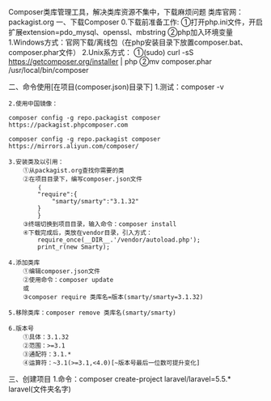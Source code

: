 Composer类库管理工具，解决类库资源不集中，下载麻烦问题
类库官网：packagist.org
一、下载Composer
	0.下载前准备工作:
		①打开php.ini文件，开启扩展extension=pdo_mysql、openssl、mbstring
		②php加入环境变量
		1.Windows方式：官网下载/离线包（在php安装目录下放置composer.bat、composer.phar文件）
	2.Unix系方式：
		①(sudo) curl -sS https://getcomposer.org/installer | php
		②mv composer.phar /usr/local/bin/composer

二、命令使用[在项目(composer.json)目录下]
	1.测试：composer -v

	2.使用中国镜像：

    composer config -g repo.packagist composer https://packagist.phpcomposer.com

    composer config -g repo.packagist composer https://mirrors.aliyun.com/composer/

	3.安装类及以引用：
		①从packagist.org查找你需要的类
		②在项目目录下，编写composer.json文件
			｛
			"require":{
			    "smarty/smarty":"3.1.32"
			}
			}
		③终端切换到项目目录，输入命令：composer install
		④下载完成后，类放在vendor目录，引入方式：
			require_once(__DIR__.'/vendor/autoload.php');
			print_r(new Smarty);

	4.添加类库
		①编辑composer.json文件
		②使用命令：composer update
		或
		③composer require 类库名=版本(smarty/smarty=3.1.32)

	5.移除类库：composer remove 类库名(smarty/smarty)

	6.版本号
		①具体：3.1.32
		②范围：>=3.1
		③通配符：3.1.*
		④运算符：~3.1(>=3.1,<4.0)[~版本号最后一位数可提升变化]

三、创建项目
	1.命令：composer create-project laravel/laravel=5.5.* laravel(文件夹名字)